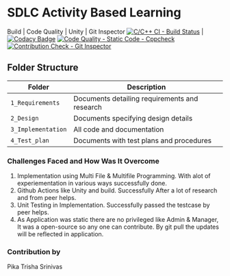 # SDLC Activity Based Learning


Build | Code Quality | Unity | Git Inspector
[![C/C++ CI - Build Status](https://github.com/manoharbrvara/Stepin_mini_project_LTTS/actions/workflows/c-cpp.yml/badge.svg)](https://github.com/manoharbrvara/Stepin_mini_project_LTTS/actions/workflows/c-cpp.yml) | [![Codacy Badge](https://app.codacy.com/project/badge/Grade/f1a82b689a7d4f7fb363ea16ccbdd5b8)](https://www.codacy.com/gh/manoharbrvara/Stepin_mini_project_LTTS/dashboard?utm_source=github.com&amp;utm_medium=referral&amp;utm_content=manoharbrvara/Stepin_mini_project_LTTS&amp;utm_campaign=Badge_Grade)
[![Code Quality - Static Code - Cppcheck](https://github.com/manoharbrvara/Stepin_mini_project_LTTS/actions/workflows/cppcheck.yml/badge.svg)](https://github.com/manoharbrvara/Stepin_mini_project_LTTS/actions/workflows/cppcheck.yml) 
[![Contribution Check - Git Inspector](https://github.com/manoharbrvara/Stepin_mini_project_LTTS/actions/workflows/gitinspector.yml/badge.svg)](https://github.com/manoharbrvara/Stepin_mini_project_LTTS/actions/workflows/gitinspector.yml)






## Folder Structure
Folder             | Description
-------------------| -----------------------------------------
`1_Requirements`   | Documents detailing requirements and research
`2_Design`         | Documents specifying design details
`3_Implementation` | All code and documentation
`4_Test_plan`      | Documents with test plans and procedures

<!--lint disable no-duplicate-headings-->
### Challenges Faced and How Was It Overcome
1. Implementation using Multi File & Multifile Programming. With alot of experiementation in various ways successfully done.
2. Github Actions like Unity and build. Successfully After a lot of research and from peer helps.
3. Unit Testing in Implementation. Successfully passed the testcase by peer helps.
4. As Application was static there are no privileged like Admin & Manager, It was a open-source so any one can contribute. By git pull the updates will be reflected in application.

### Contribution by

Pika Trisha Srinivas           
  

